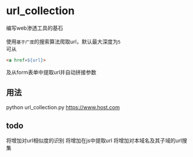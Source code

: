 # url_collection
编写web渗透工具的基石<br>
<br>
使用`基于广度`的搜索算法爬取url，默认最大深度为`5`<br>
可从
```HTML
<a href=${url}>
```
及从form表单中提取url并自动拼接参数<br>
## 用法
python url_collection.py https://www.host.com

## todo
将增加对url相似度的识别
将增加在js中提取url
将增加对本域名及其子域的url搜集
